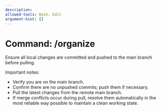 ```yaml
---
description: 
allowed-tools: Bash, Edit
argument-hint: []
---
```


# Command: /organize

Ensure all local changes are committed and pushed to the main branch before pulling.

Important notes:
- Verify you are on the main branch.
- Confirm there are no unpushed commits; push them if necessary.
- Pull the latest changes from the remote main branch.
- If merge conflicts occur during pull, resolve them automatically in the most reliable way possible to maintain a clean working state.